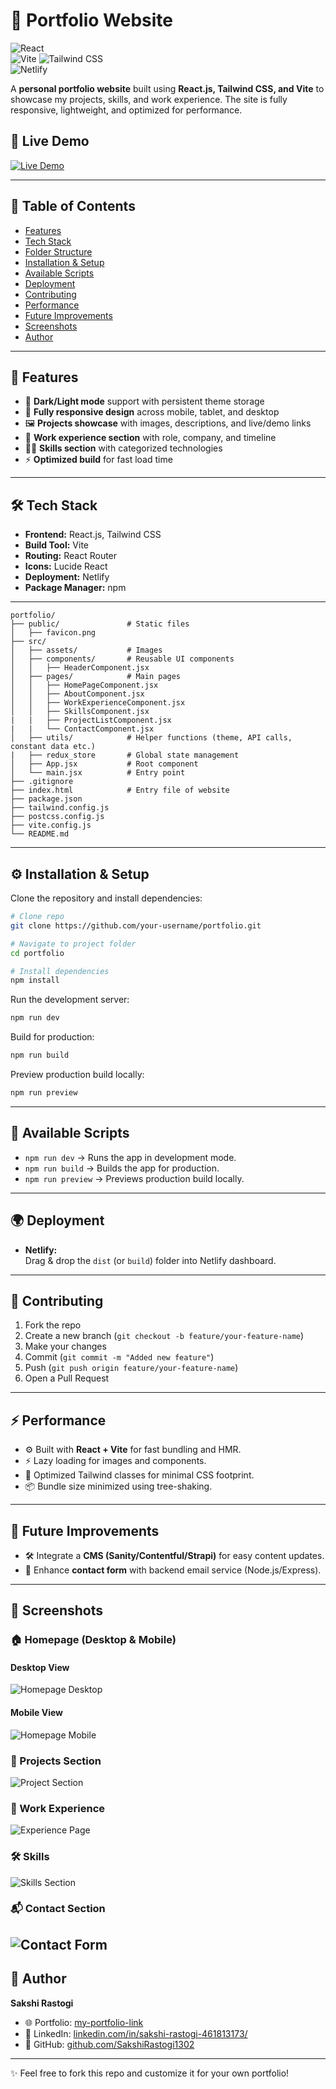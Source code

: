 # 🌟 Portfolio Website

![React](https://img.shields.io/badge/React-20232A?style=for-the-badge&logo=react&logoColor=61DAFB)  
![Vite](https://img.shields.io/badge/Vite-646CFF?style=for-the-badge&logo=Vite&logoColor=white)
![Tailwind CSS](https://img.shields.io/badge/Tailwind_CSS-38B2AC?style=for-the-badge&logo=tailwind-css&logoColor=white)  
![Netlify](https://img.shields.io/badge/Netlify-00C7B7?style=for-the-badge&logo=netlify&logoColor=white) 

A **personal portfolio website** built using **React.js, Tailwind CSS, and Vite** to showcase my projects, skills, and work experience. The site is fully responsive, lightweight, and optimized for performance. 

## 🔗 Live Demo  
[![Live Demo](https://img.shields.io/badge/Visit_Portfolio-Click_Here-blue?style=for-the-badge&logo=vercel)](https://sakshi-rastogi-portfolio.netlify.app/)

---

## 📖 Table of Contents
- [Features](#-features)  
- [Tech Stack](#-tech-stack)  
- [Folder Structure](#-folder-structure)  
- [Installation & Setup](#-installation--setup)  
- [Available Scripts](#-available-scripts)  
- [Deployment](#-deployment)  
- [Contributing](#-contributing)  
- [Performance](#-performance)  
- [Future Improvements](#-future-improvements)  
- [Screenshots](#-screenshots)  
- [Author](#-author)  

---

## 🚀 Features
- 🌙 **Dark/Light mode** support with persistent theme storage  
- 📱 **Fully responsive design** across mobile, tablet, and desktop  
- 🖼️ **Projects showcase** with images, descriptions, and live/demo links  
- 💼 **Work experience section** with role, company, and timeline  
- 🧑‍💻 **Skills section** with categorized technologies  
- ⚡ **Optimized build** for fast load time  

---

## 🛠️ Tech Stack
- **Frontend:** React.js, Tailwind CSS
- **Build Tool:** Vite 
- **Routing:** React Router  
- **Icons:** Lucide React
- **Deployment:** Netlify  
- **Package Manager:** npm 

---

```
portfolio/
├── public/               # Static files
│   ├── favicon.png
├── src/
│   ├── assets/           # Images
│   ├── components/       # Reusable UI components
│   │   ├── HeaderComponent.jsx
│   ├── pages/            # Main pages
│   │   ├── HomePageComponent.jsx
│   │   ├── AboutComponent.jsx
│   │   ├── WorkExperienceComponent.jsx
│   │   ├── SkillsComponent.jsx
|   |   ├── ProjectListComponent.jsx
|   |   └── ContactComponent.jsx
│   ├── utils/            # Helper functions (theme, API calls, constant data etc.)
|   ├── redux_store       # Global state management
│   ├── App.jsx           # Root component
│   └── main.jsx          # Entry point
├── .gitignore
├── index.html            # Entry file of website
├── package.json
├── tailwind.config.js
├── postcss.config.js
├── vite.config.js
└── README.md
```

---

## ⚙️ Installation & Setup

Clone the repository and install dependencies:  

```bash
# Clone repo
git clone https://github.com/your-username/portfolio.git

# Navigate to project folder
cd portfolio

# Install dependencies
npm install
```

Run the development server:  
```bash
npm run dev
```

Build for production:  
```bash
npm run build
```

Preview production build locally:  
```bash
npm run preview
```

---

## 📜 Available Scripts

- `npm run dev` → Runs the app in development mode.  
- `npm run build` → Builds the app for production.  
- `npm run preview` → Previews production build locally.  

---

## 🌍 Deployment

- **Netlify:**  
  Drag & drop the `dist` (or `build`) folder into Netlify dashboard.  

---

## 🤝 Contributing

1. Fork the repo  
2. Create a new branch (`git checkout -b feature/your-feature-name`)  
3. Make your changes  
4. Commit (`git commit -m "Added new feature"`)  
5. Push (`git push origin feature/your-feature-name`)  
6. Open a Pull Request  

---

## ⚡ Performance

- ⚙️ Built with **React + Vite** for fast bundling and HMR.  
- ⚡ Lazy loading for images and components.  
- 🎨 Optimized Tailwind classes for minimal CSS footprint.  
- 📦 Bundle size minimized using tree-shaking.  

---

## 🔮 Future Improvements

- 🛠️ Integrate a **CMS (Sanity/Contentful/Strapi)** for easy content updates.   
- 📩 Enhance **contact form** with backend email service (Node.js/Express).  

---

## 📸 Screenshots

### 🏠 Homepage (Desktop & Mobile)  

#### Desktop View
![Homepage Desktop](./public/screenshots/homepage-desktop-view.png)  

#### Mobile View
![Homepage Mobile](./public/screenshots/homepage-mobile-view.png)

### 📂 Projects Section  
![Project Section](./public/screenshots/project-desktop-view.png)

### 💼 Work Experience 
![Experience Page](./public/screenshots/work-experience-desktop-view.png)

### 🛠️ Skills  
![Skills Section](./public/screenshots/skills-desktop-view.png)

### 📬 Contact Section  
![Contact Form](./public/screenshots/contact-desktop-view.png)
---

## 👤 Author

**Sakshi Rastogi**  
- 🌐 Portfolio: [my-portfolio-link](https://sakshi-rastogi-portfolio.netlify.app/)  
- 💼 LinkedIn: [linkedin.com/in/sakshi-rastogi-461813173/](https://www.linkedin.com/in/sakshi-rastogi-461813173/)  
- 🐙 GitHub: [github.com/SakshiRastogi1302](https://github.com/SakshiRastogi1302)  

---

✨ Feel free to fork this repo and customize it for your own portfolio!  
